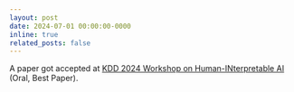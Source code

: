 ```yaml
---
layout: post
date: 2024-07-01 00:00:00-0000
inline: true
related_posts: false
---
```


A paper got accepted at <a href='https://human-interpretable-ai.github.io'>KDD 2024 Workshop on Human-INterpretable AI</a> (Oral, Best Paper).